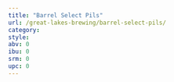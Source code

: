 ```yaml
---
title: "Barrel Select Pils"
url: /great-lakes-brewing/barrel-select-pils/
category: 
style: 
abv: 0
ibu: 0
srm: 0
upc: 0
---
```


